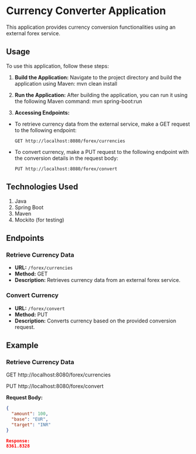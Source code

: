 # Currency Converter Application

This application provides currency conversion functionalities using an external forex service.

## Usage

To use this application, follow these steps:

1. **Build the Application:** Navigate to the project directory and build the application using Maven:
mvn clean install

2. **Run the Application:** After building the application, you can run it using the following Maven command:
mvn spring-boot:run

3. **Accessing Endpoints:**
- To retrieve currency data from the external service, make a GET request to the following endpoint:
  ```
  GET http://localhost:8080/forex/currencies
  ```
- To convert currency, make a PUT request to the following endpoint with the conversion details in the request body:
  ```
  PUT http://localhost:8080/forex/convert
  ```


## Technologies Used

1. Java
2. Spring Boot
3. Maven
4. Mockito (for testing)

## Endpoints

### Retrieve Currency Data
- **URL:** `/forex/currencies`
- **Method:** GET
- **Description:** Retrieves currency data from an external forex service.

### Convert Currency
- **URL:** `/forex/convert`
- **Method:** PUT
- **Description:** Converts currency based on the provided conversion request.

## Example

### Retrieve Currency Data
GET http://localhost:8080/forex/currencies

PUT http://localhost:8080/forex/convert

**Request Body:**
```json
{
  "amount": 100,
  "base": "EUR",
  "target": "INR"
}

Response: 
8361.8328

